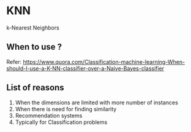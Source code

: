 # KNN
k-Nearest Neighbors

## When to use ?
Refer: https://www.quora.com/Classification-machine-learning-When-should-I-use-a-K-NN-classifier-over-a-Naive-Bayes-classifier

## List of reasons
1. When the dimensions are limited with more number of instances
2. When there is need for finding similarity
3. Recommendation systems
4. Typically for Classification problems